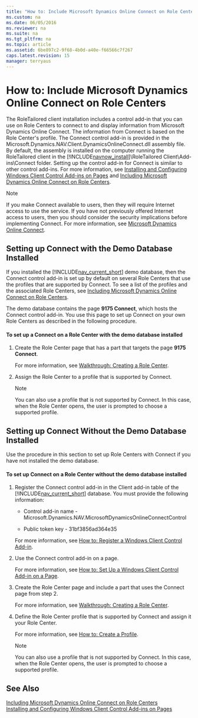```yaml
---
title: "How to: Include Microsoft Dynamics Online Connect on Role Centers"
ms.custom: na
ms.date: 06/05/2016
ms.reviewer: na
ms.suite: na
ms.tgt_pltfrm: na
ms.topic: article
ms.assetid: 6be897c2-9f68-4b0d-a40e-f66566c7f267
caps.latest.revision: 15
manager: terryaus
---
```

# How to: Include Microsoft Dynamics Online Connect on Role Centers
The RoleTailored client installation includes a control add\-in that you can use on Role Centers to connect to and display information from Microsoft Dynamics Online Connect. The information from Connect is based on the Role Center's profile. The Connect control add\-in is provided in the Microsoft.Dynamics.NAV.Client.DynamicsOnlineConnect.dll assembly file. By default, the assembly is installed on the computer running the RoleTailored client in the [!INCLUDE[navnow_install](../dynamics-nav/includes/navnow_install_md.md)]\\RoleTailored Client\\Add\-ins\\Connect folder. Setting up the control add\-in for Connect is similar to other control add\-ins. For more information, see [Installing and Configuring Windows Client Control Add\-ins on Pages](../dynamics-nav/Installing-and-Configuring-Windows-Client-Control-Add-ins-on-Pages.md) and [Including Microsoft Dynamics Online Connect on Role Centers](../dynamics-nav/Including-Microsoft-Dynamics-Online-Connect-on-Role-Centers.md).  
  
> [!NOTE]  
>  If you make Connect available to users, then they will require Internet access to use the service. If you have not previously offered Internet access to users, then you should consider the security implications before implementing Connect. For more information, see [Microsoft Dynamics Online Connect](../dynamics-nav/Microsoft-Dynamics-Online-Connect.md).  
  
## Setting up Connect with the Demo Database Installed  
 If you installed the [!INCLUDE[nav_current_short](../dynamics-nav/includes/nav_current_short_md.md)] demo database, then the Connect control add\-in is set up by default on several Role Centers that use the profiles that are supported by Connect. To see a list of the profiles and the associated Role Centers, see [Including Microsoft Dynamics Online Connect on Role Centers](../dynamics-nav/Including-Microsoft-Dynamics-Online-Connect-on-Role-Centers.md).  
  
 The demo database contains the page **9175 Connect**, which hosts the Connect control add\-in. You use this page to set up Connect on your own Role Centers as described in the following procedure.  
  
#### To set up a Connect on a Role Center with the demo database installed  
  
1.  Create the Role Center page that has a part that targets the page **9175 Connect**.  
  
     For more information, see [Walkthrough: Creating a Role Center](../Topic/Walkthrough:%20Creating%20a%20Role%20Center.md).  
  
2.  Assign the Role Center to a profile that is supported by Connect.  
  
    > [!NOTE]  
    >  You can also use a profile that is not supported by Connect. In this case, when the Role Center opens, the user is prompted to choose a supported profile.  
  
## Setting up Connect Without the Demo Database Installed  
 Use the procedure in this section to set up Role Centers with Connect if you have not installed the demo database.  
  
#### To set up Connect on a Role Center without the demo database installed  
  
1.  Register the Connect control add\-in in the Client add\-in table of the [!INCLUDE[nav_current_short](../dynamics-nav/includes/nav_current_short_md.md)] database. You must provide the following information:  
  
    -   Control add\-in name \- Microsoft.Dynamics.NAV.MicrosoftDynamicsOnlineConnectControl  
  
    -   Public token key \- 31bf3856ad364e35  
  
     For more information, see [How to: Register a Windows Client Control Add\-in](../Topic/How%20to:%20Register%20a%20Windows%20Client%20Control%20Add-in.md).  
  
2.  Use the Connect control add\-in on a page.  
  
     For more information, see [How to: Set Up a Windows Client Control Add\-in on a Page](../Topic/How%20to:%20Set%20Up%20a%20Windows%20Client%20Control%20Add-in%20on%20a%20Page.md).  
  
3.  Create the Role Center page and include a part that uses the Connect page from step 2.  
  
     For more information, see [Walkthrough: Creating a Role Center](../Topic/Walkthrough:%20Creating%20a%20Role%20Center.md).  
  
4.  Define the Role Center profile that is supported by Connect and assign it your Role Center.  
  
     For more information, see [How to: Create a Profile](../Topic/How%20to:%20Create%20a%20Profile.md).  
  
    > [!NOTE]  
    >  You can also use a profile that is not supported by Connect. In this case, when the Role Center opens, the user is prompted to choose a supported profile.  
  
## See Also  
 [Including Microsoft Dynamics Online Connect on Role Centers](../dynamics-nav/Including-Microsoft-Dynamics-Online-Connect-on-Role-Centers.md)   
 [Installing and Configuring Windows Client Control Add\-ins on Pages](../dynamics-nav/Installing-and-Configuring-Windows-Client-Control-Add-ins-on-Pages.md)